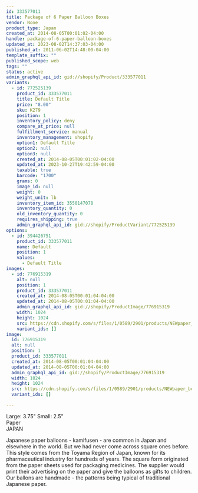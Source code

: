 ```yaml
---
id: 333577011
title: Package of 6 Paper Balloon Boxes
vendor: None
product_type: Japan
created_at: 2014-08-05T00:01:02-04:00
handle: package-of-6-paper-balloon-boxes
updated_at: 2023-08-02T14:37:03-04:00
published_at: 2011-06-02T14:48:00-04:00
template_suffix: ""
published_scope: web
tags: ""
status: active
admin_graphql_api_id: gid://shopify/Product/333577011
variants:
  - id: 772525139
    product_id: 333577011
    title: Default Title
    price: "8.00"
    sku: K279
    position: 1
    inventory_policy: deny
    compare_at_price: null
    fulfillment_service: manual
    inventory_management: shopify
    option1: Default Title
    option2: null
    option3: null
    created_at: 2014-08-05T00:01:02-04:00
    updated_at: 2023-10-27T19:42:59-04:00
    taxable: true
    barcode: "1700"
    grams: 0
    image_id: null
    weight: 0
    weight_unit: lb
    inventory_item_id: 3550147078
    inventory_quantity: 0
    old_inventory_quantity: 0
    requires_shipping: true
    admin_graphql_api_id: gid://shopify/ProductVariant/772525139
options:
  - id: 394426751
    product_id: 333577011
    name: Default
    position: 1
    values:
      - Default Title
images:
  - id: 776915319
    alt: null
    position: 1
    product_id: 333577011
    created_at: 2014-08-05T00:01:04-04:00
    updated_at: 2014-08-05T00:01:04-04:00
    admin_graphql_api_id: gid://shopify/ProductImage/776915319
    width: 1024
    height: 1024
    src: https://cdn.shopify.com/s/files/1/0589/2901/products/NEWpaper_boxes-cropped.jpeg?v=1407211264
    variant_ids: []
image:
  id: 776915319
  alt: null
  position: 1
  product_id: 333577011
  created_at: 2014-08-05T00:01:04-04:00
  updated_at: 2014-08-05T00:01:04-04:00
  admin_graphql_api_id: gid://shopify/ProductImage/776915319
  width: 1024
  height: 1024
  src: https://cdn.shopify.com/s/files/1/0589/2901/products/NEWpaper_boxes-cropped.jpeg?v=1407211264
  variant_ids: []

---
```


Large: 3.75" Small: 2.5"  
Paper  
JAPAN

Japanese paper balloons \- kamifusen - are common in Japan and elsewhere in the world. But we had never come across square ones before. This style comes from the Toyama Region of Japan, known for its pharmaceutical industry for hundreds of years. The square form originated from the paper sheets used for packaging medicines. The supplier would print their advertising on the paper and give the balloons as gifts to children. Our ballons are handmade \- the patterns being typical of traditional Japanese paper.